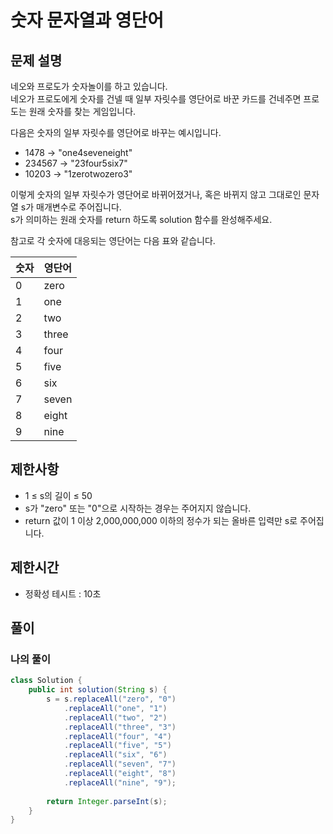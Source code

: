 # 숫자 문자열과 영단어
## 문제 설명
네오와 프로도가 숫자놀이를 하고 있습니다.  
네오가 프로도에게 숫자를 건넬 때 일부 자릿수를 영단어로 바꾼 카드를 건네주면 프로도는 원래 숫자를 찾는 게임입니다.  

다음은 숫자의 일부 자릿수를 영단어로 바꾸는 예시입니다.  

* 1478 → "one4seveneight"
* 234567 → "23four5six7"
* 10203 → "1zerotwozero3"

이렇게 숫자의 일부 자릿수가 영단어로 바뀌어졌거나, 혹은 바뀌지 않고 그대로인 문자열 s가 매개변수로 주어집니다.  
s가 의미하는 원래 숫자를 return 하도록 solution 함수를 완성해주세요.

참고로 각 숫자에 대응되는 영단어는 다음 표와 같습니다.

|숫자|영단어|
|-|-|
|0|zero|
|1|one|
|2|two|
|3|three|
|4|four|
|5|five|
|6|six|
|7|seven|
|8|eight|
|9|nine|

## 제한사항
* 1 ≤ s의 길이 ≤ 50
* s가 "zero" 또는 "0"으로 시작하는 경우는 주어지지 않습니다.
* return 값이 1 이상 2,000,000,000 이하의 정수가 되는 올바른 입력만 s로 주어집니다.

## 제한시간
* 정확성 테시트 : 10초

## 풀이
### 나의 풀이
```java
class Solution {
    public int solution(String s) {
        s = s.replaceAll("zero", "0")
            .replaceAll("one", "1")
            .replaceAll("two", "2")
            .replaceAll("three", "3")
            .replaceAll("four", "4")
            .replaceAll("five", "5")
            .replaceAll("six", "6")
            .replaceAll("seven", "7")
            .replaceAll("eight", "8")
            .replaceAll("nine", "9");
        
        return Integer.parseInt(s);
    }
}
```  
